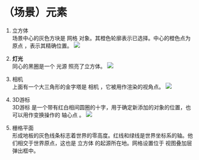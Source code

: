 # （场景）元素

1. 立方体  
场景中心的灰色方块是 网格 对象。其橙色轮廓表示已选择。中心的橙色点为 原点 ，表示其精确位置。
![](https://oss.6200052.xyz:44/mddata/ls/2022/12/7/202212071022329.png)

2. **灯光**  
同心的黑圈是一个 光源 照亮了立方体。
![](https://oss.6200052.xyz:44/mddata/ls/2022/12/7/202212071020862.png)

3. 相机  
上面有一个大三角形的金字塔是 相机 ，它被用作渲染的视角点。
![](https://oss.6200052.xyz:44/mddata/ls/2022/12/7/202212071020259.png)
4. 3D游标    
3D游标 是一个带有红白相间圆圈的十字，用于确定新添加的对象的位置，也可以用作变换操作的 轴心点 。
![](https://oss.6200052.xyz:44/mddata/ls/2022/12/7/202212071021268.png)
5. 栅格平面  
形成地板的灰色线条标志着世界的零高度。红线和绿线是世界坐标系的轴。他们相交于世界原点，这也是 立方体 的起源所在地。网格设置位于 视图叠加层 弹出框中。